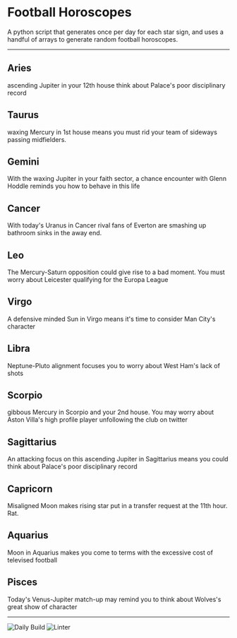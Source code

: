# Football Horoscopes

A python script that generates once per day for each star sign, and uses a handful of arrays to generate random football horoscopes.

---

<!-- horoscopes_item starts -->
<h2>Aries</h2><p>ascending Jupiter in your 12th house think about Palace's poor disciplinary record</p><h2>Taurus</h2><p>waxing Mercury in 1st house means you must rid your team of sideways passing midfielders.</p><h2>Gemini</h2><p>With the waxing Jupiter in your faith sector, a chance encounter with Glenn Hoddle reminds you how to behave in this life</p><h2>Cancer</h2><p>With today's Uranus in Cancer rival fans of Everton are smashing up bathroom sinks in the away end.</p><h2>Leo</h2><p>The Mercury-Saturn opposition could give rise to a bad moment. You must worry about Leicester qualifying for the Europa League</p><h2>Virgo</h2><p>A defensive minded Sun in Virgo means it's time to consider Man City's character</p><h2>Libra</h2><p>Neptune-Pluto alignment focuses you to worry about West Ham's lack of shots</p><h2>Scorpio</h2><p>gibbous Mercury in Scorpio and your 2nd house. You may worry about Aston Villa's high profile player unfollowing the club on twitter</p><h2>Sagittarius</h2><p>An attacking focus on this ascending Jupiter in Sagittarius means you could think about Palace's poor disciplinary record</p><h2>Capricorn</h2><p>Misaligned Moon makes rising star put in a transfer request at the 11th hour. Rat.</p><h2>Aquarius</h2><p>Moon in Aquarius makes you come to terms with the excessive cost of televised football</p><h2>Pisces</h2><p>Today's Venus-Jupiter match-up may remind you to think about Wolves's great show of character</p>
<!-- horoscopes_item ends -->

---

![Daily Build](https://github.com/MatBenfield/horofootball.thechels.uk/workflows/Daily%20Build/badge.svg) ![Linter](https://github.com/MatBenfield/horofootball.thechels.uk/workflows/Linter/badge.svg)

